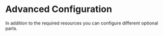 # Advanced Configuration

In addition to the required resources you can configure different optional parts.

